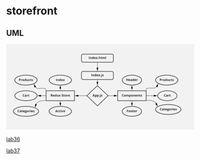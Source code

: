 # storefront

## UML

![uml](./UML36.png)


[lab36](https://jce9l.csb.app/)


[lab37](https://tsp2v.csb.app/)
